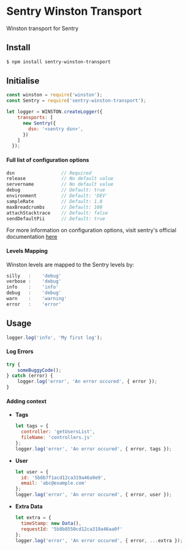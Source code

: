 # Sentry Winston Transport

Winston transport for Sentry


## Install

```bash
$ npm install sentry-winston-transport
```

## Initialise

```javascript
const winston = require('winston');
const Sentry = require('sentry-winston-transport');

let logger = WINSTON.createLogger({
    transports: [
      new Sentry({
        dsn: '<sentry dsn>',
      })
    ]
  });
```

#### Full list of configuration options

```javascript
dsn                 // Required
release             // No default value
servername          // No default value
debug               // Default: true
environment         // Default: 'DEV'
sampleRate          // Default: 1.0
maxBreadcrumbs      // Default: 100
attachStacktrace    // Default: false
sendDefaultPii      // Default: true
```

For more information on configuration options, visit sentry's official documentation [here](https://docs.sentry.io/error-reporting/configuration/?platform=node)

#### Levels Mapping

Winston levels are mapped to the Sentry levels by:
```javascript
silly   :    'debug'
verbose :    'debug'
info    :    'info'
debug   :    'debug'
warn    :    'warning'
error   :    'error'
```

## Usage

```javascript
logger.log('info', 'My first log');
```


#### Log Errors

```javascript
try {
    someBuggyCode();
} catch (error) {
    logger.log('error', 'An error occured', { error });
}
```


#### Adding context

- **Tags**
    ```javascript
    let tags = {
      controller: 'getUsersList',
      fileName: 'controllers.js' 
    };
    logger.log('error', 'An error occured', { error, tags });
    ```
- **User**
    ```javascript
    let user = {
      id: '5b8b7f1acd12ca319a46a9e9',
      email: 'abc@example.com' 
    };
    logger.log('error', 'An error occured', { error, user });
    ```
- **Extra Data**
    ```javascript
    let extra = {
      timeStamp: new Data(),
      requestId: '5b8b8550cd12ca319a46aa0f'  
    };
    logger.log('error', 'An error occured', { error, ...extra });
    ```